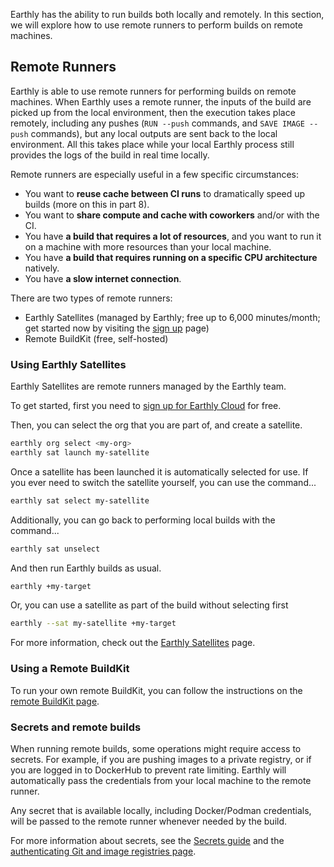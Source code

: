 Earthly has the ability to run builds both locally and remotely. In this section, we will explore how to use remote runners to perform builds on remote machines.

## Remote Runners

Earthly is able to use remote runners for performing builds on remote machines. When Earthly uses a remote runner, the inputs of the build are picked up from the local environment, then the execution takes place remotely, including any pushes (`RUN --push` commands, and `SAVE IMAGE --push` commands), but any local outputs are sent back to the local environment. All this takes place while your local Earthly process still provides the logs of the build in real time locally.

Remote runners are especially useful in a few specific circumstances:

* You want to **reuse cache between CI runs** to dramatically speed up builds (more on this in part 8).
* You want to **share compute and cache with coworkers** and/or with the CI.
* You have **a build that requires a lot of resources**, and you want to run it on a machine with more resources than your local machine.
* You have **a build that requires running on a specific CPU architecture** natively.
* You have **a slow internet connection**.

There are two types of remote runners:

* Earthly Satellites (managed by Earthly; free up to 6,000 minutes/month; get started now by visiting the [sign up](https://cloud.earthly.dev/login) page)
* Remote BuildKit (free, self-hosted)

### Using Earthly Satellites

Earthly Satellites are remote runners managed by the Earthly team.

To get started, first you need to [sign up for Earthly Cloud](https://cloud.earthly.dev/login) for free.

Then, you can select the org that you are part of, and create a satellite.

```bash
earthly org select <my-org>
earthly sat launch my-satellite
```

Once a satellite has been launched it is automatically selected for use. If you ever need to switch the satellite yourself, you can use the command...

```bash
earthly sat select my-satellite
```

Additionally, you can go back to performing local builds with the command...

```bash
earthly sat unselect
```

And then run Earthly builds as usual.

```bash
earthly +my-target
```

Or, you can use a satellite as part of the build without selecting first

```bash
earthly --sat my-satellite +my-target
```

For more information, check out the [Earthly Satellites](../cloud/satellites.md) page.

### Using a Remote BuildKit

To run your own remote BuildKit, you can follow the instructions on the [remote BuildKit page](../ci-integration/remote-buildkit.md).

### Secrets and remote builds

When running remote builds, some operations might require access to secrets. For example, if you are pushing images to a private registry, or if you are logged in to DockerHub to prevent rate limiting. Earthly will automatically pass the credentials from your local machine to the remote runner.

Any secret that is available locally, including Docker/Podman credentials, will be passed to the remote runner whenever needed by the build.

For more information about secrets, see the [Secrets guide](../guides/secrets.md) and the [authenticating Git and image registries page](../guides/auth.md).
